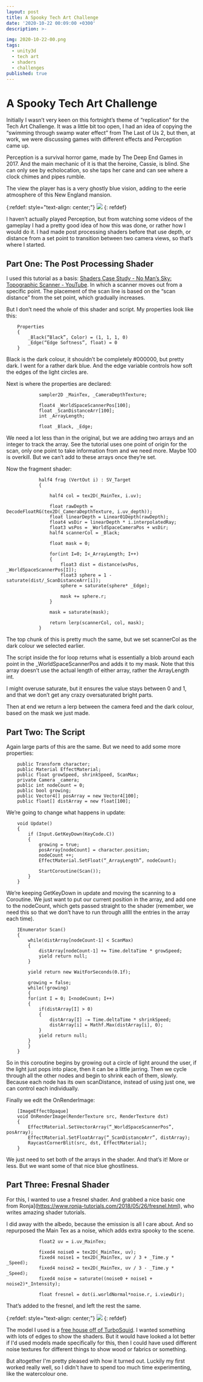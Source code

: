 ```yaml
---
layout: post
title: A Spooky Tech Art Challenge 
date: '2020-10-22 00:09:00 +0300'
description: >-

img: 2020-10-22-00.png
tags:
  - unity3d
  - tech art
  - shaders
  - challenges
published: true
---
```

# A Spooky Tech Art Challenge 


Initially I wasn’t very keen on this fortnight’s theme of “replication” for the Tech Art Challenge. It was a little bit too open, I had an idea of copying the “swimming through swamp water effect” from The Last of Us 2, but then, at work, we were discussing games with different effects and Perception came up.

Perception is a survival horror game, made by The Deep End Games in 2017. And the main mechanic of it is that the heroine, Cassie, is blind. She can only see by echolocation, so she taps her cane and can see where a clock chimes and pipes rumble.

The view the player has is a very ghostly blue vision, adding to the eerie atmosphere of this New England mansion.

{:refdef: style="text-align: center;"}
![ ]({{site.baseurl}}/assets/img/2020-10-22-01.jpg)
{: refdef}

I haven’t actually played Perception, but from watching some videos of the gameplay I had a pretty good idea of how this was done, or rather how I would do it. I had made post processing shaders before that use depth, or distance from a set point to transition between two camera views, so that’s where I started.

## Part One: The Post Processing Shader

I used this tutorial as a basis: [Shaders Case Study - No Man’s Sky: Topographic Scanner - YouTube](https://www.youtube.com/watch?v=OKoNp2RqE9A). In which a scanner moves out from a specific point. The placement of the scan line is based on the “scan distance” from the set point, which gradually increases.

But I don’t need the whole of this shader and script. My properties look like this:

~~~
    Properties
    {
        _Black(“Black”, Color) = (1, 1, 1, 0)
        _Edge(“Edge Softness”, float) = 0
    }
~~~

Black is the dark colour, it shouldn’t be completely #000000, but pretty dark. I went for a rather dark blue. And the edge variable controls how soft the edges of the light circles are.

Next is where the properties are declared:
~~~
            sampler2D _MainTex, _CameraDepthTexture;

            float4 _WorldSpaceScannerPos[100];
            float _ScanDistanceArr[100];
            int _ArrayLength;

            float _Black, _Edge;
~~~

We need a lot less than in the original, but we are adding two arrays and an integer to track the array. See the tutorial uses one point of origin for the scan, only one point to take information from and we need more. Maybe 100 is overkill. But we can’t add to these arrays once they’re set.

Now the fragment shader:


~~~
            half4 frag (VertOut i) : SV_Target
            {

                half4 col = tex2D(_MainTex, i.uv);

                float rawDepth = DecodeFloatRG(tex2D(_CameraDepthTexture, i.uv_depth));
                float linearDepth = Linear01Depth(rawDepth);
                float4 wsDir = linearDepth * i.interpolatedRay;
                float3 wsPos = _WorldSpaceCameraPos + wsDir;
                half4 scannerCol = _Black;

                float mask = 0;

                for(int I=0; I<_ArrayLength; I++)
                {
                    float3 dist = distance(wsPos, _WorldSpaceScannerPos[I]);
                    float3 sphere = 1 - saturate(dist/_ScanDistanceArr[i]);
                    sphere = saturate(sphere* _Edge);

                    mask += sphere.r;
                }

                mask = saturate(mask);

                return lerp(scannerCol, col, mask);
            }

~~~

The top chunk of this is pretty much the same, but we set scannerCol as the dark colour we selected earlier. 

The script inside the for loop returns what is essentially a blob around each point in the _WorldSpaceScannerPos and adds it to my mask.  Note that this array doesn’t use the actual length of either array, rather the ArrayLength int.

I might overuse saturate, but it ensures the value stays between 0 and 1, and that we don’t get any crazy oversaturated bright parts.

Then at end we return a lerp between the camera feed and the dark colour, based on the mask we just made.

## Part Two: The Script

Again large parts of this are the same. But we need to add some more properties:

~~~
    public Transform character;
    public Material EffectMaterial;
    public float growSpeed, shrinkSpeed, ScanMax;
    private Camera _camera;
    public int nodeCount = 0;
    public bool growing;
    public Vector4[] posArray = new Vector4[100];
    public float[] distArray = new float[100];
~~~

We’re going to change what happens in update:

~~~
    void Update()
    {
        if (Input.GetKeyDown(KeyCode.C))
        {
            growing = true;
            posArray[nodeCount] = character.position;
            nodeCount ++;
            EffectMaterial.SetFloat(“_ArrayLength”, nodeCount);

            StartCoroutine(Scan());
        }
    }
~~~

We’re keeping GetKeyDown in update and moving the scanning to a Coroutine.  We just want to put our current position in the array, and add one to the nodeCount, which gets passed straight to the shader (remember, we need this so that we don’t have to run through alllll the entries in the array each time).

~~~
    IEnumerator Scan()
    {
        while(distArray[nodeCount-1] < ScanMax)
        {
            distArray[nodeCount-1] += Time.deltaTime * growSpeed;
            yield return null;
        }

        yield return new WaitForSeconds(0.1f);

        growing = false;
        while(!growing)
        {
        for(int I = 0; I<nodeCount; I++)
        {
            if(distArray[I] > 0)
            {
                distArray[I] -= Time.deltaTime * shrinkSpeed;
                distArray[i] = Mathf.Max(distArray[i], 0);
            }
            yield return null;
        }
        }
    }
~~~

So in this coroutine begins by growing out a circle of light around the user, if the light just pops into place, then it can be a little jarring. Then we cycle through all the other nodes and begin to shrink each of them, slowly. Because each node has its own scanDistance, instead of using just one, we can control each individually.

Finally we edit the OnRenderImage:

~~~
    [ImageEffectOpaque]
    void OnRenderImage(RenderTexture src, RenderTexture dst)
    {
        EffectMaterial.SetVectorArray(“_WorldSpaceScannerPos”, posArray);
        EffectMaterial.SetFloatArray(“_ScanDistanceArr”, distArray);
        RaycastCornerBlit(src, dst, EffectMaterial);
    }
~~~

We just need to set both of the arrays in the shader.  And that’s it! More or less. But we want some of that nice blue ghostliness.

## Part Three: Fresnal Shader

For this, I wanted to use a fresnel shader. And grabbed a nice basic one from Ronja](https://www.ronja-tutorials.com/2018/05/26/fresnel.html), who writes amazing shader tutorials.

I did away with the albedo, because the emission is all I care about. And so repurposed the Main Tex as a noise, which adds extra spooky to the scene.

~~~
            float2 uv = i.uv_MainTex;

            fixed4 noise0 = tex2D(_MainTex, uv);
            fixed4 noise1 = tex2D(_MainTex, uv / 3 + _Time.y * _Speed);
            fixed4 noise2 = tex2D(_MainTex, uv / 3 - _Time.y * _Speed);
            fixed4 noise = saturate((noise0 + noise1 + noise2)*_Intensity);

            float fresnel = dot(i.worldNormal*noise.r, i.viewDir);
~~~

That’s added to the fresnel, and left the rest the same.


{:refdef: style="text-align: center;"}
![ ]({{site.baseurl}}/assets/img/2020-10-22-02.gif)
{: refdef}

The model I used is a [free house off of TurboSquid](https://www.turbosquid.com/3d-models/3d-house-1628048). I wanted something with lots of edges to show the shaders. But it would have looked a lot better if I'd used models made specifically for this, then I could have used different noise textures for different things to show wood or fabrics or something.

But altogether I'm pretty pleased with how it turned out. Luckily my first worked really well, so I didn't have to spend too much time experimenting, like the watercolour one. 